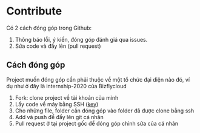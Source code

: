 # Contribute
Có 2 cách đóng góp trong Github:
1. Thông báo lỗi, ý kiến, đóng góp đánh giá qua issues.
2. Sửa code và đẩy lên (pull request)

## Cách đóng góp
Project muốn đóng góp cần phải thuộc về một tổ chức đại diện nào đó, ví dụ như ở đây là internship-2020 của Bizflycloud 

1. Fork: clone project về tài khoản của mình
2. Lấy code về máy bằng SSH ([key](https://docs.github.com/en/github/authenticating-to-github/generating-a-new-ssh-key-and-adding-it-to-the-ssh-agent))
3. Cho những file, folder cần đóng góp vào folder đã được clone bằng ssh
4. Add và push để đẩy lên git cá nhân
5. Pull request ở tại project gốc để đóng góp chỉnh sửa của cá nhân
